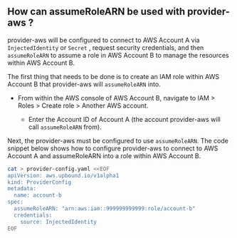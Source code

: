 ## How can assumeRoleARN be used with provider-aws ?

provider-aws will be configured to connect to AWS Account A via `InjectedIdentity` or `Secret` , request security credentials, and then `assumeRoleARN` to assume a role in AWS Account B to manage the resources within AWS Account B.

The first thing that needs to be done is to create an IAM role within AWS Account B that provider-aws will `assumeRoleARN` into.

- From within the AWS console of AWS Account B, navigate to IAM > Roles > Create role > Another AWS account.

  -  Enter the Account ID of Account A (the account provider-aws will call `assumeRoleARN` from).

Next, the provider-aws must be configured to use `assumeRoleARN`. The code snippet below shows how to configure provider-aws to connect to AWS Account A and assumeRoleARN into a role within AWS Account B.

```bash
cat > provider-config.yaml <<EOF
apiVersion: aws.upbound.io/v1alpha1
kind: ProviderConfig
metadata:
  name: account-b
spec:
  assumeRoleARN: "arn:aws:iam::999999999999:role/account-b"
  credentials:
    source: InjectedIdentity
EOF
```